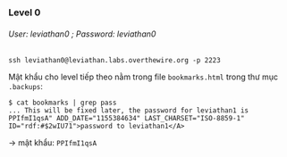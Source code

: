 ### Level 0
###### User: *leviathan0* ; Password: *leviathan0*
```
ssh leviathan0@leviathan.labs.overthewire.org -p 2223 
```
Mật khẩu cho level tiếp theo nằm trong file `bookmarks.html` trong thư mục `.backups`:
```
$ cat bookmarks | grep pass
... This will be fixed later, the password for leviathan1 is PPIfmI1qsA" ADD_DATE="1155384634" LAST_CHARSET="ISO-8859-1" ID="rdf:#$2wIU71">password to leviathan1</A>
```
-> mật khẩu: `PPIfmI1qsA`
